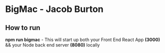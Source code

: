 # BigMac - Jacob Burton

## How to run
**npm run bigmac** -
This will start up both your Front End React App **(3000)** && your Node back end server **(8080)** locally